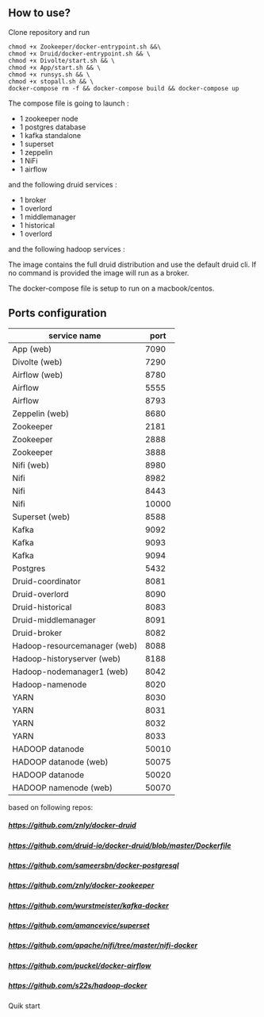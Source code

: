 ## How to use?


Clone  repository and run

    chmod +x Zookeeper/docker-entrypoint.sh &&\
    chmod +x Druid/docker-entrypoint.sh && \
    chmod +x Divolte/start.sh && \
    chmod +x App/start.sh && \
    chmod +x runsys.sh && \
    chmod +x stopall.sh && \
    docker-compose rm -f && docker-compose build && docker-compose up
   

The compose file is going to launch :

* 1 zookeeper node
* 1 postgres database
* 1 kafka standalone
* 1 superset
* 1 zeppelin
* 1 NiFi
* 1 airflow

and the following druid services :

   * 1 broker
   * 1 overlord
   * 1 middlemanager
   * 1 historical
   * 1 overlord
   
and the following hadoop services :
   
The image contains the full druid distribution and use the default druid cli.
If no command is provided the image will run as a broker.



The docker-compose file is setup to run on a macbook/centos.

## Ports configuration

| service name | port |
| ------   | ------ |
| App  (web)                   | 7090 |
| Divolte (web)                | 7290 |
| Airflow  (web)               | 8780 |
| Airflow                      | 5555 |
| Airflow                      | 8793 | 
| Zeppelin (web)               | 8680 | 
| Zookeeper                    | 2181 | 
| Zookeeper                    | 2888 | 
| Zookeeper                    | 3888 | 
| Nifi (web)                   | 8980 |
| Nifi                         | 8982 |
| Nifi                         | 8443 | 
| Nifi                         | 10000| 
| Superset (web)               | 8588 | 
| Kafka                        | 9092 |
| Kafka                        | 9093 |
| Kafka                        | 9094 |
| Postgres                     | 5432 |
| Druid-coordinator            | 8081 |
| Druid-overlord               | 8090 |
| Druid-historical             | 8083 |
| Druid-middlemanager          | 8091 |
| Druid-broker                 | 8082 |
| Hadoop-resourcemanager (web) | 8088 |
| Hadoop-historyserver  (web)  | 8188 |
| Hadoop-nodemanager1   (web)  | 8042 |
| Hadoop-namenode              | 8020 |
| YARN                         | 8030 |
| YARN                         | 8031 |
| YARN                         | 8032 |
| YARN                         | 8033 |
| HADOOP datanode              | 50010 |
| HADOOP datanode (web)        | 50075 |
| HADOOP datanode              | 50020 |
| HADOOP namenode (web)        | 50070 |
based on following repos:

##### https://github.com/znly/docker-druid
##### https://github.com/druid-io/docker-druid/blob/master/Dockerfile
##### https://github.com/sameersbn/docker-postgresql
##### https://github.com/znly/docker-zookeeper
##### https://github.com/wurstmeister/kafka-docker
##### https://github.com/amancevice/superset
##### https://github.com/apache/nifi/tree/master/nifi-docker
##### https://github.com/puckel/docker-airflow
##### https://github.com/s22s/hadoop-docker



Quik start

